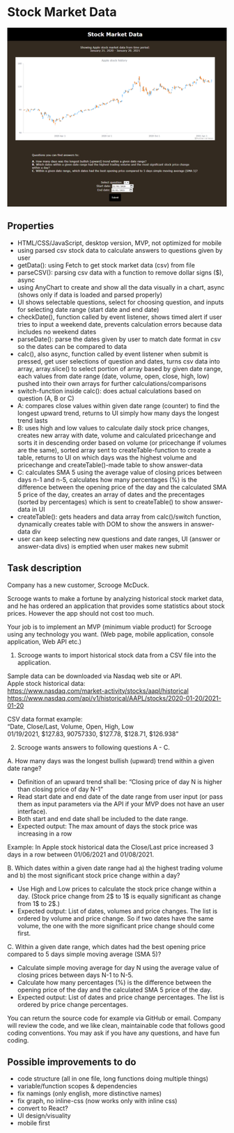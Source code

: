 # Stock Market Data

![stockproject](stockproject.png)

## Properties
- HTML/CSS/JavaScript, desktop version, MVP, not optimized for mobile  
- using parsed csv stock data to calculate answers to questions given by user
- getData(): using Fetch to get stock market data (csv) from file  
- parseCSV(): parsing csv data with a function to remove dollar signs ($), async  
- using AnyChart to create and show all the data visually in a chart, async (shows only if data is loaded and parsed properly)  
- UI shows selectable questions, select for choosing question, and inputs for selecting date range (start date and end date) 
- checkDate(), function called by event listener, shows timed alert if user tries to input a weekend date, prevents calculation errors because data includes no weekend dates  
- parseDate(): parse the dates given by user to match date format in csv so the dates can be compared to data  
- calc(), also async, function called by event listener when submit is pressed, get user selections of question and dates, turns csv data into array, array.slice() to select portion of array based by given date range, each values from date range (date, volume, open, close, high, low) pushed into their own arrays for further calculations/comparisons 
- switch-function inside calc(): does actual calculations based on question (A, B or C)
- A: compares close values within given date range (counter) to find the longest upward trend, returns to UI simply how many days the longest trend lasts
- B: uses high and low values to calculate daily stock price changes, creates new array with date, volume and calculated pricechange and sorts it in descending order based on volume (or pricechange if volumes are the same), sorted array sent to createTable-function to create a table, returns to UI on which days was the highest volume and pricechange and createTable()-made table to show answer-data  
- C: calculates SMA 5 using the average value of closing prices between days n-1 and n-5, calculates how many percentages (%) is the difference between the opening price of the day and the calculated SMA 5 price of the day, creates an array of dates and the precentages (sorted by percentages) which is sent to createTable() to show answer-data in UI
- createTable(): gets headers and data array from calc()/switch function, dynamically creates table with DOM to show the answers in answer-data div  
- user can keep selecting new questions and date ranges, UI (answer or answer-data divs) is emptied when user makes new submit 


## Task description
Company has a new customer, Scrooge McDuck.  
  
Scrooge wants to make a fortune by analyzing historical stock market data, and he has ordered an application that provides some statistics about stock prices. However the app should not cost too much.  
  
Your job is to implement an MVP (minimum viable product) for Scrooge using any technology you want. (Web page, mobile application, console application, Web API etc.)  

1. Scrooge wants to import historical stock data from a CSV file into the application.  
  
Sample data can be downloaded via Nasdaq web site or API.  
Apple stock historical data:  
https://www.nasdaq.com/market-activity/stocks/aapl/historical  
https://www.nasdaq.com/api/v1/historical/AAPL/stocks/2020-01-20/2021-01-20  

CSV data format example:  
“Date, Close/Last, Volume, Open, High, Low  
01/19/2021, $127.83, 90757330, $127.78, $128.71, $126.938”  
  
  
2. Scrooge wants answers to following questions A - C.  

A. How many days was the longest bullish (upward) trend within a given date range?  
  
- Definition of an upward trend shall be: “Closing price of day N is higher than closing price of day N-1”  
- Read start date and end date of the date range from user input (or pass them as input parameters via the API if your MVP does not have an user interface).  
- Both start and end date shall be included to the date range.  
- Expected output: The max amount of days the stock price was increasing in a row  
  
Example: In Apple stock historical data the Close/Last price increased 3 days in a row between 01/06/2021 and 01/08/2021.  
  
B. Which dates within a given date range had a) the highest trading volume and b) the most significant stock price change within a day?  
  
- Use High and Low prices to calculate the stock price change within a day. (Stock price change from 2$ to 1$ is equally significant as change from 1$ to 2$.)  
- Expected output: List of dates, volumes and price changes. The list is ordered by volume and price change. So if two dates have the same volume, the one with the more significant price change should come first.   
  
C. Within a given date range, which dates had the best opening price compared to 5 days simple moving average (SMA 5)?  
  
- Calculate simple moving average for day N using the average value of closing prices between days N-1 to N-5.  
- Calculate how many percentages (%) is the difference between the opening price of the day and the calculated SMA 5 price of the day.  
- Expected output: List of dates and price change percentages. The list is ordered by price change percentages.  
  
You can return the source code for example via GitHub or email. Company will review the code, and we like clean, maintainable code that follows good coding conventions. You may ask if you have any questions, and have fun coding.  


## Possible improvements to do

- code structure (all in one file, long functions doing multiple things)  
- variable/function scopes & dependencies  
- fix namings (only english, more distinctive names)  
- fix graph, no inline-css (now works only with inline css)  
- convert to React?  
- UI design/visuality  
- mobile first  